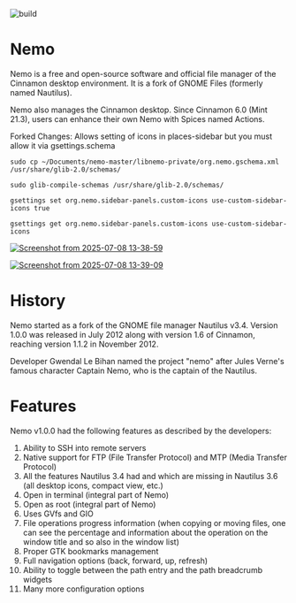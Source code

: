 ![build](https://github.com/linuxmint/nemo/actions/workflows/build.yml/badge.svg)

Nemo
====
Nemo is a free and open-source software and official file manager of the Cinnamon desktop environment. 
It is a fork of GNOME Files (formerly named Nautilus).

Nemo also manages the Cinnamon desktop.
Since Cinnamon 6.0 (Mint 21.3), users can enhance their own Nemo with Spices named Actions.

Forked Changes: Allows setting of icons in places-sidebar but you must allow it via gsettings.schema
```
sudo cp ~/Documents/nemo-master/libnemo-private/org.nemo.gschema.xml /usr/share/glib-2.0/schemas/

sudo glib-compile-schemas /usr/share/glib-2.0/schemas/

gsettings set org.nemo.sidebar-panels.custom-icons use-custom-sidebar-icons true

gsettings get org.nemo.sidebar-panels.custom-icons use-custom-sidebar-icons
```

[![Screenshot from 2025-07-08 13-38-59](https://i.ibb.co/RG7HCLWj/Screenshot-from-2025-07-08-13-38-59.png)](https://ibb.co/CpW0nxFP)

[![Screenshot from 2025-07-08 13-39-09](https://i.ibb.co/2Y7M0M4Z/Screenshot-from-2025-07-08-13-39-09.png)](https://ibb.co/zHh2W2v6)


History
====
Nemo started as a fork of the GNOME file manager Nautilus v3.4. Version 1.0.0 was released in July 2012 along with version 1.6 of Cinnamon,
reaching version 1.1.2 in November 2012.

Developer Gwendal Le Bihan named the project "nemo" after Jules Verne's famous character Captain Nemo, who is the captain of the Nautilus.

Features
====
Nemo v1.0.0 had the following features as described by the developers:
1. Ability to SSH into remote servers
2. Native support for FTP (File Transfer Protocol) and MTP (Media Transfer Protocol)
3. All the features Nautilus 3.4 had and which are missing in Nautilus 3.6 (all desktop icons, compact view, etc.)
4. Open in terminal (integral part of Nemo)
5. Open as root (integral part of Nemo)
6. Uses GVfs and GIO
7. File operations progress information (when copying or moving files, one can see the percentage and information about the operation on the window title and so also in the window list)
8. Proper GTK bookmarks management
9. Full navigation options (back, forward, up, refresh)
10. Ability to toggle between the path entry and the path breadcrumb widgets
11. Many more configuration options
